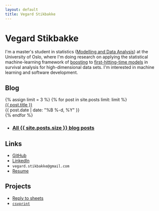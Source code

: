 ```yaml
---
layout: default
title: Vegard Stikbakke
---
```


# Vegard Stikbakke

I'm a master's student in statistics ([Modelling and Data Analysis](http://www.uio.no/english/studies/programmes/modelling-data-analysis/)) at the University of Oslo, where I'm doing research on applying the statistical machine-learning framework of [boosting](https://en.wikipedia.org/wiki/Boosting_(machine_learning)) to [first-hitting-time models](https://en.wikipedia.org/wiki/First-hitting-time_model) in survival analysis for high-dimensional data sets. I'm interested in machine learning and software development.

## Blog
<div id="blog-links">
{% assign limit = 3 %}
{% for post in site.posts limit: limit %}
<div class="blog-link">
<a href="{{ post.url }}">{{ post.title }}</a>
<br />{{ post.date | date: "%B %-d, %Y" }}
</div>
{% endfor %}
<ul><li><i class="fa fa-pencil" aria-hidden="true"></i><h3><a href="blog/">All {{ site.posts.size }} blog posts</a></h3></li></ul>
</div>

## Links

<!-- Hacky HTML to get list of links with images and decent placement -->
<div id="links">
    <ul>
        <li>
            <i class="fa fa-github" aria-hidden="true"></i>
            <a href="https://github.com/vegarsti">GitHub</a>
        </li>
        <li>
            <i class="fa fa-linkedin" aria-hidden="true"></i>
            <a href="https://no.linkedin.com/in/vegardstikbakke">LinkedIn</a>
        </li>
        <li>
            <i class="fa fa-envelope-o" aria-hidden="true"></i>
            <code>vegard.stikbakke@gmail.com</code>
        </li>
        <li>
            <i class="fa fa-file-pdf-o" aria-hidden="true"></i>
            <a href="assets/pdf/Resume.pdf">Resume</a>
        </li>
    </ul>
</div>

<!-- Old list of links
<i class="fa fa-github" aria-hidden="true"></i> [GitHub](https://github.com/vegarsti)
<br /><i class="fa fa-linkedin" aria-hidden="true"></i> [LinkedIn](https://no.linkedin.com/in/vegardstikbakke)
<br /><i class="fa fa-twitter" aria-hidden="true"></i> [Twitter](https://twitter.com/vegardstikbakke)
<br /><i class="fa fa-envelope-o" aria-hidden="true"></i> [E-mail](mailto:vegard.stikbakke@gmail.com)
<br /><i class="fa fa-file-pdf-o" aria-hidden="true"></i> [Resume](assets/pdf/resume.pdf)
-->

## Projects

- [Reply to sheets](http://reply-to-sheets.com)
- [`csvprint`](http://github.com/vegarsti/csvprint)